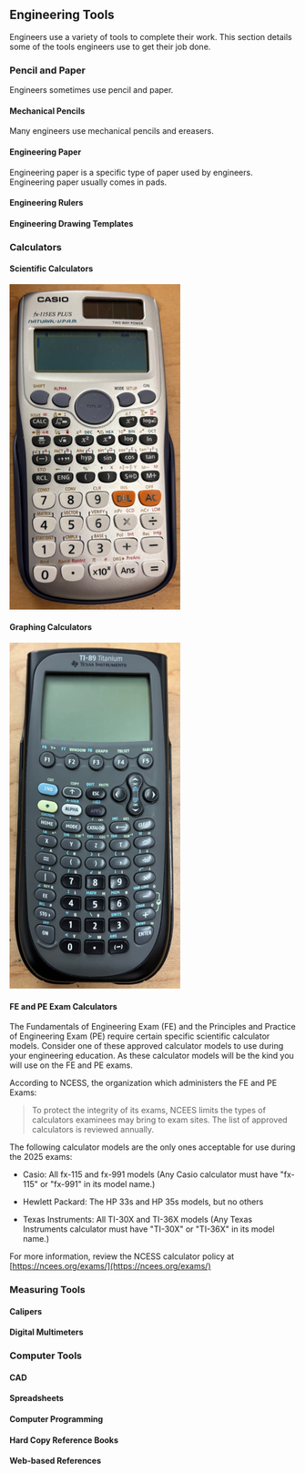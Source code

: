 ## Engineering Tools

Engineers use a variety of tools to complete their work. This section details some of the tools engineers use to get their job done.

### Pencil and Paper

Engineers sometimes use pencil and paper.

#### Mechanical Pencils

Many engineers use mechanical pencils and ereasers.

#### Engineering Paper

Engineering paper is a specific type of paper used by engineers. Engineering paper usually comes in pads.

#### Engineering Rulers

#### Engineering Drawing Templates

### Calculators

#### Scientific Calculators

![casio_fx-115ex_plus_calculator](images/casio_fx-115ex_plus_calculator.png)

#### Graphing Calculators

![Ti-89 Titanium Graphing Calculator](images/ti-89_titanium_graphing_calculator.png)

#### FE and PE Exam Calculators

The Fundamentals of Engineering Exam (FE) and the Principles and Practice of Engineering Exam (PE) require certain specific scientific calculator models. Consider one of these approved calculator models to use during your engineering education. As these calculator models will be the kind you will use on the FE and PE exams.

According to NCESS, the organization which administers the FE and PE Exams:

 > To protect the integrity of its exams, NCEES limits the types of calculators examinees may bring to exam sites. The list of approved calculators is reviewed annually.

The following calculator models are the only ones acceptable for use during the 2025 exams:

 * Casio: All fx-115 and fx-991 models (Any Casio calculator must have "fx-115" or "fx-991" in its model name.)
 
 * Hewlett Packard: The HP 33s and HP 35s models, but no others

 * Texas Instruments: All TI-30X and TI-36X models (Any Texas Instruments calculator must have "TI-30X" or "TI-36X" in its model name.)

For more information, review the NCESS calculator policy at [https://ncees.org/exams/](https://ncees.org/exams/)

### Measuring Tools

#### Calipers

#### Digital Multimeters

### Computer Tools

#### CAD

#### Spreadsheets

#### Computer Programming

#### Hard Copy Reference Books

#### Web-based References
